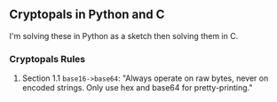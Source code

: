 ## Cryptopals in Python and C

I'm solving these in Python as a sketch then solving them in C.


### Cryptopals Rules

1. Section 1.1 `base16->base64`: "Always operate on raw bytes, never on encoded strings. Only use hex and base64 for pretty-printing."
